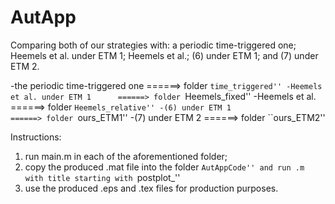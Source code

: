 # AutApp
Comparing both of our strategies with: a periodic time-triggered one; Heemels et al. under ETM 1; Heemels et al.; (6) under ETM 1; and (7) under ETM 2.

-the periodic time-triggered one ======> folder ``time_triggered''
-Heemels et al. under ETM 1      ======> folder ``Heemels_fixed''
-Heemels et al.                  ======> folder ``Heemels_relative''
-(6) under ETM 1                 ======> folder ``ours_ETM1''
-(7) under ETM 2                 ======> folder ``ours_ETM2''

Instructions:
1. run main.m in each of the aforementioned folder;
2. copy the produced .mat file into the folder ``AutAppCode'' and run .m with title starting with ``postplot_''
3. use the produced .eps and .tex files for production purposes.
